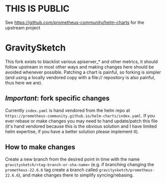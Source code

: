 # THIS IS PUBLIC

See https://github.com/prometheus-community/helm-charts for the upstream project

# GravitySketch

This fork exists to blacklist various apiserver_* and other metrics, it should
follow upstream in most other ways and making changes here should be avoided
whenever possible. Patching a chart is painful, so forking is simpler (and using
a locally vendored copy with a file:// repository is also painful, thus here we
are).

## _Important_: fork specific changes

Currently `index.yaml` is hand vendored from the helm repo at
`https://prometheus-community.github.io/helm-charts/index.yaml`. If you ever
rebase or make changes you may need to hand update/patch this file (it's hand
vendored because this is the obvious solution and I have limited helm expertise,
if you have a better solution please implement it).

## How to make changes

Create a new branch from the desired point in time with the name
`gravitysketch/<tag-branch-or-sha-name>` (e.g. if branching changing the
`prometheus-22.6.6` tag create a branch called
`gravitysketch/prometheus-22.6.6`), and make changes there to simplify
syncing/rebasing.
